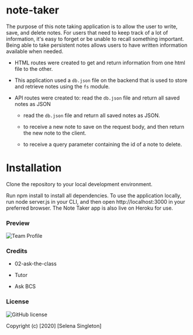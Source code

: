 # note-taker
The purpose of this note taking application is to allow the user to write, save, and delete notes. For users that need to keep track of a lot of information, it's easy to forget or be unable to recall something important. Being able to take persistent notes allows users to have written information available when needed.

* HTML routes were created to get and return information from one html file to the other.

* This application used a `db.json` file on the backend that is used to store and retrieve notes using the `fs` module.

* API routes were created to: read the `db.json` file and return all saved notes as JSON 

  * read the `db.json` file and return all saved notes as JSON.

  * to receive a new note to save on the request body, and then return the new note to the client.

  * to receive a query parameter containing the id of a note to delete. 
  

 # Installation

Clone the repository to your local development environment. 

Run npm install to install all dependencies. To use the application locally, run node server.js in your CLI, and then open http://localhost:3000 in your preferred browser. The Note Taker app is also live on Heroku for use.

### Preview 

![Team Profile](./TeamProfile.PNG)

### Credits

* 02-ask-the-class

* Tutor

* Ask BCS 

### License 

![GitHub license](https://img.shields.io/badge/license-MIT-blue.svg)

Copyright (c) [2020] [Selena Singleton]

